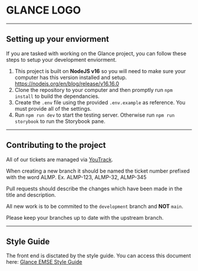 # GLANCE LOGO

---

## Setting up your enviorment

If you are tasked with working on the Glance project, you can follow these steps to setup your development enviorment.

1. This project is built on **NodeJS v16** so you will need to make sure your computer has this version installed and setup. https://nodejs.org/en/blog/release/v16.16.0
2. Clone the repository to your computer and then promptly run `npm install` to build the dependancies.
3. Create the `.env` file using the provided `.env.example` as reference. You must provide all of the settings.
4. Run `npm run dev` to start the testing server. Otherwise run `npm run storybook` to run the Storybook pane.

---

## Contributing to the project

All of our tickets are managed via [YouTrack](https://emse.myjetbrains.com/youtrack/agiles/120-2/current).

When creating a new branch it should be named the ticket number prefixed with the word ALMP. Ex. ALMP-123, ALMP-32, ALMP-345

Pull requests should describe the changes which have been made in the title and description.

All new work is to be commited to the `development` branch and **NOT** `main`.

Please keep your branches up to date with the upstream branch.

---

## Style Guide

The front end is disctated by the style guide. You can access this document here: 
[Glance EMSE Style Guide](https://www.figma.com/file/vTRSf0PF69Gc6w3VC6UKnJ/Style-Guide?node-id=0%3A1&t=Wjq1q3ai1KiWNRsh-1)